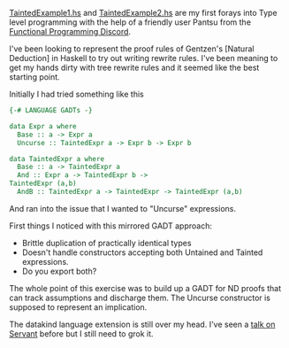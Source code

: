[TaintedExample1.hs](/TaintedExample1.hs) and [TaintedExample2.hs](/TaintedExample2.hs) are my first forays into Type level programming with the help of a friendly user Pantsu from the [Functional Programming Discord](https://discord.com/invite/K6XHBSh).

I've been looking to represent the proof rules of Gentzen's [Natural Deduction] in Haskell to try out writing rewrite rules. I've been meaning to get my hands dirty with tree rewrite rules and it seemed like the best starting point.

Initially I had tried something like this

```haskell
{-# LANGUAGE GADTs -}

data Expr a where
  Base :: a -> Expr a
  Uncurse :: TaintedExpr a -> Expr b -> Expr b

data TaintedExpr a where
  Base :: a -> TaintedExpr a
  And :: Expr a -> TaintedExpr b ->
TaintedExpr (a,b)
  AndB :: TaintedExpr a -> TaintedExpr -> TaintedExpr (a,b)
```

And ran into the issue that I wanted to "Uncurse" expressions.

First things I noticed with this mirrored GADT approach:
- Brittle duplication of practically identical types
- Doesn't handle constructors accepting both Untained and Tainted expressions.
- Do you export both?

The whole point of this exercise was to build up a GADT for ND proofs that can track assumptions and discharge them. The Uncurse constructor is supposed to represent an implication.






The datakind language extension is still over my head. I've seen a [talk on Servant](https://www.youtube.com/watch?v=gMDiKOuwLXw) before but I still need to grok it.
